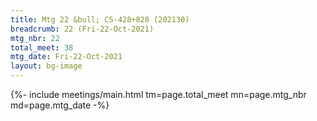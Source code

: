 ```yaml
---
title: Mtg 22 &bull; CS-428+828 (202130)
breadcrumb: 22 (Fri-22-Oct-2021)
mtg_nbr: 22
total_meet: 38
mtg_date: Fri-22-Oct-2021
layout: bg-image
---
```


{%- include meetings/main.html
    tm=page.total_meet
    mn=page.mtg_nbr
    md=page.mtg_date
-%}

